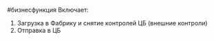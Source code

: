 #бизнесфункция 
Включает:  
1. Загрузка в Фабрику и снятие контролей ЦБ (внешние контроли)  
2. Отправка в ЦБ